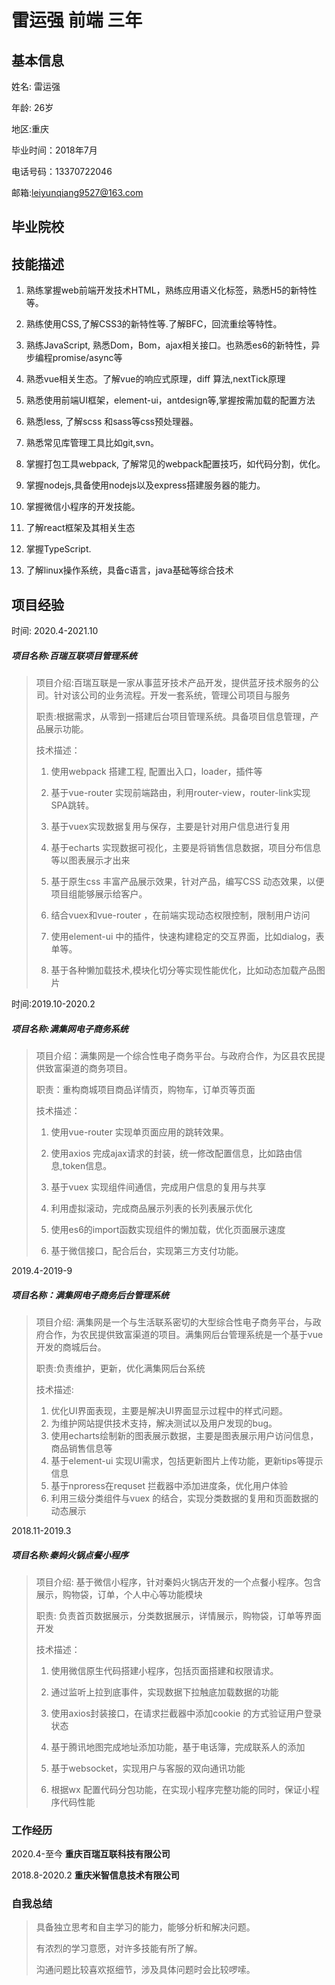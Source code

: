 # 雷运强 前端 三年

## 基本信息

姓名: 雷运强

年龄: 26岁

地区:重庆

毕业时间：2018年7月

电话号码：13370722046

邮箱:leiyunqiang9527@163.com



## 毕业院校



## 技能描述

1. 熟练掌握web前端开发技术HTML，熟练应用语义化标签，熟悉H5的新特性等。 

2. 熟练使用CSS,了解CSS3的新特性等.了解BFC，回流重绘等特性。 

3. 熟练JavaScript, 熟悉Dom，Bom，ajax相关接口。也熟悉es6的新特性，异步编程promise/async等

4. 熟悉vue相关生态。了解vue的响应式原理，diff 算法,nextTick原理

5. 熟悉使用前端UI框架，element-ui，antdesign等,掌握按需加载的配置方法

6. 熟悉less, 了解scss 和sass等css预处理器。 

7. 熟悉常见库管理工具比如git,svn。

8. 掌握打包工具webpack, 了解常见的webpack配置技巧，如代码分割，优化。

9. 掌握nodejs,具备使用nodejs以及express搭建服务器的能力。 

10. 掌握微信小程序的开发技能。

11. 了解react框架及其相关生态 

12. 掌握TypeScript.

13. 了解linux操作系统，具备c语言，java基础等综合技术



## 项目经验

时间: 2020.4-2021.10

##### 项目名称:百瑞互联项目管理系统

> 项目介绍:百瑞互联是一家从事蓝牙技术产品开发，提供蓝牙技术服务的公司。针对该公司的业务流程。开发一套系统，管理公司项目与服务
>
> 职责:根据需求，从零到一搭建后台项目管理系统。具备项目信息管理，产品展示功能。
>
> 技术描述：
>
> 1. 使用webpack 搭建工程, 配置出入口，loader，插件等
>
> 2. 基于vue-router 实现前端路由，利用router-view，router-link实现SPA跳转。
>
> 3. 基于vuex实现数据复用与保存，主要是针对用户信息进行复用
>
> 4. 基于echarts 实现数据可视化，主要是将销售信息数据，项目分布信息等以图表展示才出来
>
> 5. 基于原生css 丰富产品展示效果，针对产品，编写CSS 动态效果，以便项目组能够展示给客户。
>
> 6. 结合vuex和vue-router ，在前端实现动态权限控制，限制用户访问
>
> 7. 使用element-ui 中的插件，快速构建稳定的交互界面，比如dialog，表单等。
>
> 8. 基于各种懒加载技术,模块化切分等实现性能优化，比如动态加载产品图片



时间:2019.10-2020.2

##### 项目名称:满集网电子商务系统

> 项目介绍：满集网是一个综合性电子商务平台。与政府合作，为区县农民提供致富渠道的商务项目。
>
> 职责：重构商城项目商品详情页，购物车，订单页等页面
>
> 技术描述：
>
> 1. 使用vue-router 实现单页面应用的跳转效果。
>
> 2. 使用axios 完成ajax请求的封装，统一修改配置信息，比如路由信息,token信息。
>
> 3. 基于vuex 实现组件间通信，完成用户信息的复用与共享
>
> 4. 利用虚拟滚动，完成商品展示列表的长列表展示优化
>
> 5. 使用es6的import函数实现组件的懒加载，优化页面展示速度
>
> 6. 基于微信接口，配合后台，实现第三方支付功能。



2019.4-2019-9

##### 项目名称：满集网电子商务后台管理系统

> 项目介绍: 满集网是一个与生活联系密切的大型综合性电子商务平台，与政府合作，为农民提供致富渠道的项目。满集网后台管理系统是一个基于vue开发的商城后台。
>
> 
>
> 职责:负责维护，更新，优化满集网后台系统
>
> 技术描述:
>
> 1.  优化UI界面表现，主要是解决UI界面显示过程中的样式问题。
> 2. 为维护网站提供技术支持，解决测试以及用户发现的bug。
> 3. 使用echarts绘制新的图表展示数据，主要是图表展示用户访问信息，商品销售信息等
> 4. 基于element-ui 实现UI需求，包括更新图片上传功能，更新tips等提示信息
> 5. 基于nproress在requset 拦截器中添加进度条，优化用户体验
> 6. 利用三级分类组件与vuex 的结合，实现分类数据的复用和页面数据的动态展示



2018.11-2019.3

##### 项目名称:秦妈火锅点餐小程序

> 项目介绍: 基于微信小程序，针对秦妈火锅店开发的一个点餐小程序。包含展示，购物袋，订单，个人中心等功能模块
>
> 职责: 负责首页数据展示，分类数据展示，详情展示，购物袋，订单等界面开发
>
> 技术描述： 
>
> 1. 使用微信原生代码搭建小程序，包括页面搭建和权限请求。
>
> 2. 通过监听上拉到底事件，实现数据下拉触底加载数据的功能
>
> 3. 使用axios封装接口，在请求拦截器中添加cookie 的方式验证用户登录状态
>
> 4. 基于腾讯地图完成地址添加功能，基于电话簿，完成联系人的添加
>
> 5. 基于websocket，实现用户与客服的双向通讯功能
>
> 6.  根据wx 配置代码分包功能，在实现小程序完整功能的同时，保证小程序代码性能



### 工作经历

2020.4-至今      **重庆百瑞互联科技有限公司**

2018.8-2020.2  **重庆米智信息技术有限公司**

### 自我总结

> 具备独立思考和自主学习的能力，能够分析和解决问题。
>
> 有浓烈的学习意愿，对许多技能有所了解。
>
> 沟通问题比较喜欢抠细节，涉及具体问题时会比较啰嗦。
